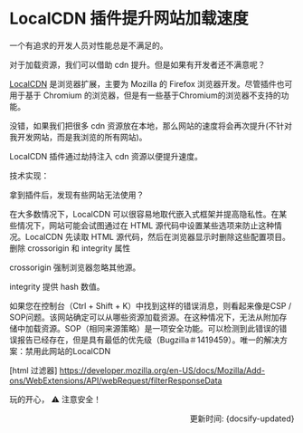 # LocalCDN 插件提升网站加载速度

一个有追求的开发人员对性能总是不满足的。

对于加载资源，我们可以借助 cdn 提升。但是如果有开发者还不满意呢？

[LocalCDN](https://www.localcdn.org/) 是浏览器扩展，主要为 Mozilla 的 Firefox 浏览器开发。尽管插件也可用于基于 Chromium 的浏览器，但是有一些基于Chromium的浏览器不支持的功能。

没错，如果我们把很多 cdn 资源放在本地，那么网站的速度将会再次提升(不针对我开发网站，而是我浏览的所有网站)。

LocalCDN 插件通过劫持注入 cdn 资源以便提升速度。

技术实现：

拿到插件后，发现有些网站无法使用？

在大多数情况下，LocalCDN 可以很容易地取代嵌入式框架并提高隐私性。在某些情况下，网站可能会试图通过在 HTML 源代码中设置某些选项来防止这种情况。LocalCDN 先读取 HTML 源代码，然后在浏览器显示时删除这些配置项目。
删除 crossorigin 和 integrity 属性

crossorigin 强制浏览器忽略其他源。

integrity 提供 hash 数值。

如果您在控制台（Ctrl + Shift + K）中找到这样的错误消息，则看起来像是CSP / SOP问题。该网站确定可以从哪些资源加载资源。在这种情况下，无法从附加存储中加载资源。SOP（相同来源策略）是一项安全功能。可以检测到此错误的错误报告已经存在，但是具有最低的优先级（Bugzilla＃1419459）。唯一的解决方案：禁用此网站的LocalCDN

[html 过滤器]
https://developer.mozilla.org/en-US/docs/Mozilla/Add-ons/WebExtensions/API/webRequest/filterResponseData


玩的开心， ⚠️ 注意安全！

<div style="float: right">更新时间: {docsify-updated}</div>

